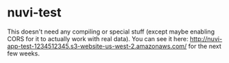 # nuvi-test
This doesn't need any compiling or special stuff (except maybe enabling CORS for it to actually work with real data). You can see it here: http://nuvi-app-test-1234512345.s3-website-us-west-2.amazonaws.com/
for the next few weeks.

